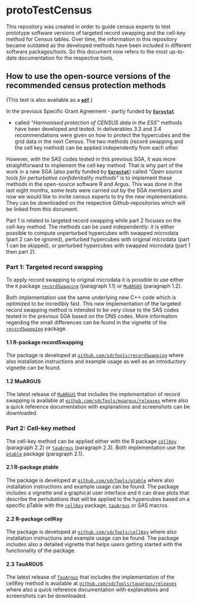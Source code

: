 <!-- README.md is generated from README.Rmd. Please edit that file -->

# protoTestCensus

This repository was created in order to guide census experts to test
prototype software versions of targeted record swapping and the cell-key
method for Census tables. Over time, the information in this repository
became outdated as the developed methods have been included in different
software packages/tools. So this document now refers to the most
up-to-date documentation for the respective tools.

## How to use the open-source versions of the recommended census protection methods

(This text is also available as a [**`pdf`**](How_to.pdf).)

In the previous Specific Grant Agreement - partly funded by
[**`Eurostat`**](https://ec.europa.eu/eurostat/cros/content/harmonised-protection-census-data_en)
- called *“Harmonised protection of CENSUS data in the ESS”* methods
have been developed and tested. In deliverables 3.3 and 3.4
recommendations were given on how to protect the hypercubes and the grid
data in the next Census. The two methods (record swapping and the cell
key method) can be applied independently from each other.

However, with the SAS codes tested in this previous SGA, it was more
straightforward to implement the cell key method. That is why part of
the work in a new SGA (also partly funded by
[**`Eurostat`**](https://ec.europa.eu/eurostat/cros/content/perturbative-confidentiality-methods_en))
called *“Open source tools for perturbative confidentiality methods”* is
to implement these methods in the open-source software R and Argus. This
was done in the last eight months, some tests were carried out by the
SGA members and now we would like to invite census experts to try the
new implementations. They can be downloaded on the respective
Github-repositories which will be linked from this document.

Part 1 is related to targeted record swapping while part 2 focuses on
the cell-key method. The methods can be used independently: it is either
possible to compute unperturbed hypercubes with swapped microdata (part
2 can be ignored), perturbed hypercubes with original microdata (part 1
can be skipped), or perturbed hypercubes with swapped microdata (part 1
then part 2).

### Part 1: Targeted record swapping

To apply record swapping to original microdata it is possible to use
either the `R` package
[`recordSwapping`](https://github.com/sdcTools/recordSwapping)
(paragraph 1.1) or [`MuARGUS`](https://github.com/sdcTools/muargus)
(paragraph 1.2).

Both implementation use the same underlying new C++ code which is
optimized to be incredibly fast. This new implementation of the targeted
record swapping method is intended to be very close to the SAS codes
tested in the previous SGA based on the ONS codes. More information
regarding the small differences can be found in the vignette of the
[`recordSwapping`](https://github.com/sdcTools/recordSwapping) package.

#### 1.1 R-package recordSwapping

The package is developed at
[`github.com/sdcTools/recordSwapping`](https://github.com/sdcTools/recordSwapping)
where also installation instructions and example usage as well as an
introductory vignette can be found.

#### 1.2 MuARGUS

The latest release of [`MuARGUS`](https://github.com/sdcTools/muargus)
that includes the implementation of record swapping is available at
[`github.com/sdcTools/muargus/releases`](https://github.com/sdcTools/muargus/releases)
where also a quick reference documentation with explanations and
screenshots can be downloaded.

### Part 2: Cell-key method

The cell-key method can be applied either with the R package
[`cellKey`](https://github.com/sdcTools/cellKey) (paragraph 2.2) or
[`tauArgus`](https://github.com/sdcTools/tauargus) (paragraph 2.3). Both
implementation use the [`ptable`](https://github.com/sdcTools/ptable)
package (paragraph 2.1).

#### 2.1 R-package ptable

The package is developed at
[`github.com/sdcTools/ptable`](https://github.com/sdcTools/ptable) where
also installation instructions and example usage can be found. The
package includes a vignette and a graphical user interface and it can
draw plots that describe the pertubations that will be applied to the
hypercubes based on a specific pTable with the
[`cellKey`](https://github.com/sdcTools/cellKey) package,
[`tauArgus`](https://github.com/sdcTools/tauargus) or SAS macros.

#### 2.2 R-package cellKey

The package is developed at
[`github.com/sdcTools/cellKey`](https://github.com/sdcTools/cellKey)
where also installation instructions and example usage can be found. The
package includes also a detailed vignette that helps users getting
started with the functionality of the package.

#### 2.3 TauARGUS

The latest release of [`TauArgus`](https://github.com/sdcTools/tauargus)
that includes the implementation of the cellKey method is available at
[`github.com/sdcTools/tauargus/releases`](https://github.com/sdcTools/tauargus/releases)
where also a quick reference documentation with explanations and
screenshots can be downloaded.
